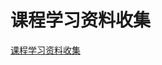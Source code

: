 # 课程学习资料收集
[课程学习资料收集](https://aiwithcloud.com/2021/07/20/%e8%af%be%e7%a8%8b%e5%ad%a6%e4%b9%a0%e8%b5%84%e6%96%99%e6%94%b6%e9%9b%86/)